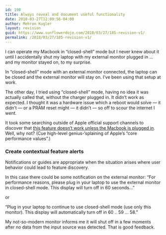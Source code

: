 ```yaml
---
id: 198
title: Always reveal and document useful functionality
date: 2018-03-27T12:09:56-04:00
author: Mehron Kugler
layout: revision
guid: https://www.sunflowerdojo.com/2018/03/27/185-revision-v1/
permalink: /2018/03/27/185-revision-v1/
---
```

I can operate my Macbook in &#8220;closed-shell&#8221; mode but I never knew about it until I accidentally shut my laptop with my external monitor plugged in &#8230; and my monitor stayed on, to my surprise.

<!--more-->

In &#8220;closed-shell&#8221; mode with an external monitor connected, the laptop can be closed and the external monitor will stay on. I&#8217;ve been using that setup at work.

The other day, I tried using &#8220;closed-shell&#8221; mode, having no idea it was actually called that, without the charger plugged in. It didn&#8217;t work as expected. I thought it was a hardware issue which a reboot would solve &#8212; it didn&#8217;t &#8212; or a PRAM reset might &#8212; it didn&#8217;t &#8212; so off to scour the internet I went.

It took some searching outside of Apple official support channels to discover that <span style="text-decoration: underline;">this feature doesn&#8217;t work unless the Macbook is plugged in</span>. Well, why not? (Cue high-level genius-&#8216;splaining of Apple&#8217;s &#8220;core performance values&#8221;.)

### Create contextual feature alerts

Notifications or guides are appropriate when the situation arises where user behavior could lead to feature discovery.

In this case there could be some notification on the external monitor: &#8220;For performance reasons, please plug in your laptop to use the external monitor in closed-shell mode. This display will turn off in 60 seconds&#8230;&#8221;

or

&#8220;Plug in your laptop to continue to use closed-shell mode (use only this monitor). This display will automatically turn off in 60 .. 59 &#8230; 58.&#8221;

My not-so-modern monitor informs me it will shut off in a few moments after no data from the input source was detected. That is good feedback.